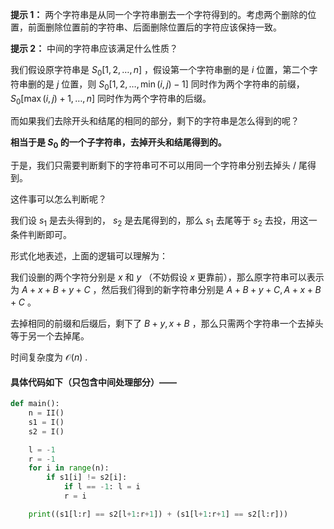 **提示 1：** 两个字符串是从同一个字符串删去一个字符得到的。考虑两个删除的位置，前面删除位置前的字符串、后面删除位置后的字符应该保持一致。

**提示 2：** 中间的字符串应该满足什么性质？

我们假设原字符串是 $S_0[1,2,\dots,n]$ ，假设第一个字符串删的是 $i$ 位置，第二个字符串删的是 $j$ 位置，则 $S_0[1,2,\dots,\min(i, j)-1]$ 同时作为两个字符串的前缀， $S_0[\max(i,j)+1,\dots,n]$ 同时作为两个字符串的后缀。

而如果我们去除开头和结尾的相同的部分，剩下的字符串是怎么得到的呢？

**相当于是 $S_0$ 的一个子字符串，去掉开头和结尾得到的。**

于是，我们只需要判断剩下的字符串可不可以用同一个字符串分别去掉头 / 尾得到。

这件事可以怎么判断呢？

我们设 $s_1$ 是去头得到的， $s_2$ 是去尾得到的，那么 $s_1$ 去尾等于 $s_2$ 去投，用这一条件判断即可。

形式化地表述，上面的逻辑可以理解为：

我们设删的两个字符分别是 $x$ 和 $y$ （不妨假设 $x$ 更靠前），那么原字符串可以表示为 $A+x+B+y+C$ ，然后我们得到的新字符串分别是 $A+B+y+C, A+x+B+C$ 。

去掉相同的前缀和后缀后，剩下了 $B+y,x+B$ ，那么只需两个字符串一个去掉头等于另一个去掉尾。

时间复杂度为 $\mathcal{O}(n)$ .

#### 具体代码如下（只包含中间处理部分）——

```Python []
def main():
    n = II()
    s1 = I()
    s2 = I()

    l = -1
    r = -1
    for i in range(n):
        if s1[i] != s2[i]:
            if l == -1: l = i
            r = i

    print((s1[l:r] == s2[l+1:r+1]) + (s1[l+1:r+1] == s2[l:r]))
```
